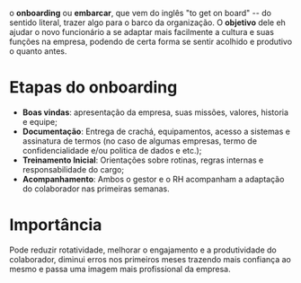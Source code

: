 o **onboarding** ou **embarcar**, que vem do inglês "to get on board" -- do sentido literal, trazer algo para o barco da organização. O **objetivo** dele eh ajudar o novo funcionário a se adaptar mais facilmente a cultura e suas funções na empresa, podendo de certa forma se sentir acolhido e produtivo o quanto antes.

# Etapas do onboarding

- **Boas vindas**: apresentação da empresa, suas missões, valores, historia e equipe;
- **Documentação**: Entrega de crachá, equipamentos, acesso a sistemas e assinatura de termos (no caso de algumas empresas, termo de confidencialidade e/ou politica de dados e etc.);
- **Treinamento Inicial**: Orientações sobre rotinas, regras internas e responsabilidade do cargo;
- **Acompanhamento**: Ambos o gestor e o RH acompanham a adaptação do colaborador nas primeiras semanas.

# Importância
Pode reduzir rotatividade, melhorar o engajamento e a produtividade do colaborador, diminui erros nos primeiros meses trazendo mais confiança ao mesmo e passa uma imagem mais profissional da empresa.